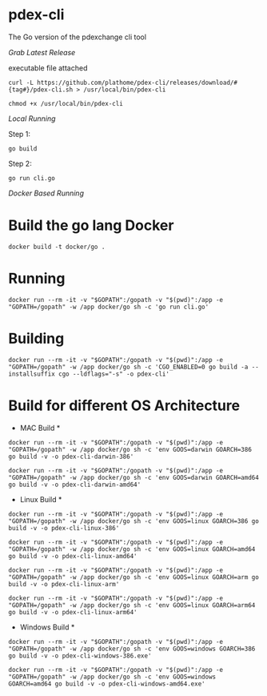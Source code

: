 # pdex-cli

The Go version of the pdexchange cli tool

*Grab Latest Release*

executable file attached

```
curl -L https://github.com/plathome/pdex-cli/releases/download/#{tag#}/pdex-cli.sh > /usr/local/bin/pdex-cli
```

```
chmod +x /usr/local/bin/pdex-cli
```


*Local Running*

Step 1:

```
go build
```

Step 2:

```
go run cli.go
```


*Docker Based Running*

# Build the go lang Docker

```
docker build -t docker/go .
```

# Running

```
docker run --rm -it -v "$GOPATH":/gopath -v "$(pwd)":/app -e "GOPATH=/gopath" -w /app docker/go sh -c 'go run cli.go'
```

# Building

```
docker run --rm -it -v "$GOPATH":/gopath -v "$(pwd)":/app -e "GOPATH=/gopath" -w /app docker/go sh -c 'CGO_ENABLED=0 go build -a --installsuffix cgo --ldflags="-s" -o pdex-cli'
```

# Build for different OS Architecture

* MAC Build *
```
docker run --rm -it -v "$GOPATH":/gopath -v "$(pwd)":/app -e "GOPATH=/gopath" -w /app docker/go sh -c 'env GOOS=darwin GOARCH=386 go build -v -o pdex-cli-darwin-386'
```

```
docker run --rm -it -v "$GOPATH":/gopath -v "$(pwd)":/app -e "GOPATH=/gopath" -w /app docker/go sh -c 'env GOOS=darwin GOARCH=amd64 go build -v -o pdex-cli-darwin-amd64'
```

* Linux Build *

```
docker run --rm -it -v "$GOPATH":/gopath -v "$(pwd)":/app -e "GOPATH=/gopath" -w /app docker/go sh -c 'env GOOS=linux GOARCH=386 go build -v -o pdex-cli-linux-386'
```

```
docker run --rm -it -v "$GOPATH":/gopath -v "$(pwd)":/app -e "GOPATH=/gopath" -w /app docker/go sh -c 'env GOOS=linux GOARCH=amd64 go build -v -o pdex-cli-linux-amd64'
```

```
docker run --rm -it -v "$GOPATH":/gopath -v "$(pwd)":/app -e "GOPATH=/gopath" -w /app docker/go sh -c 'env GOOS=linux GOARCH=arm go build -v -o pdex-cli-linux-arm'
```

```
docker run --rm -it -v "$GOPATH":/gopath -v "$(pwd)":/app -e "GOPATH=/gopath" -w /app docker/go sh -c 'env GOOS=linux GOARCH=arm64 go build -v -o pdex-cli-linux-arm64'
```

* Windows Build *

```
docker run --rm -it -v "$GOPATH":/gopath -v "$(pwd)":/app -e "GOPATH=/gopath" -w /app docker/go sh -c 'env GOOS=windows GOARCH=386 go build -v -o pdex-cli-windows-386.exe'
```

```
docker run --rm -it -v "$GOPATH":/gopath -v "$(pwd)":/app -e "GOPATH=/gopath" -w /app docker/go sh -c 'env GOOS=windows GOARCH=amd64 go build -v -o pdex-cli-windows-amd64.exe'
```
